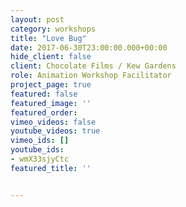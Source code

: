 ```yaml
---
layout: post
category: workshops
title: "Love Bug"
date: 2017-06-30T23:00:00.000+00:00
hide_client: false
client: Chocolate Films / Kew Gardens
role: Animation Workshop Facilitator
project_page: true
featured: false
featured_image: ''
featured_order: 
vimeo_videos: false
youtube_videos: true
vimeo_ids: []
youtube_ids:
- wmX33sjyCtc
featured_title: ''


---
```

